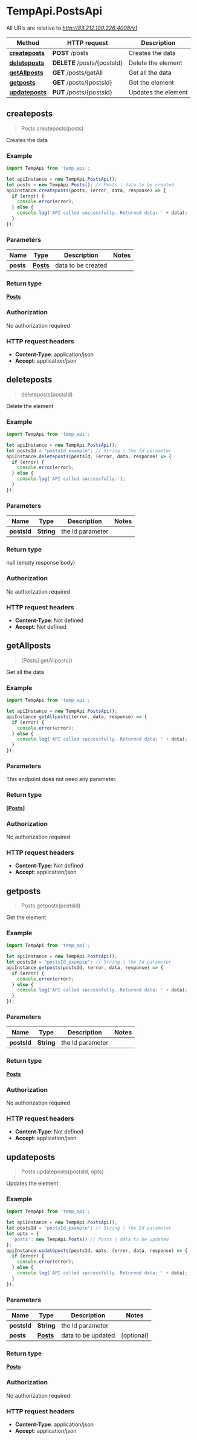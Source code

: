 # TempApi.PostsApi

All URIs are relative to *http://83.212.100.226:4008/v1*

Method | HTTP request | Description
------------- | ------------- | -------------
[**createposts**](PostsApi.md#createposts) | **POST** /posts | Creates the data
[**deleteposts**](PostsApi.md#deleteposts) | **DELETE** /posts/{postsId} | Delete the element
[**getAllposts**](PostsApi.md#getAllposts) | **GET** /posts/getAll | Get all the data
[**getposts**](PostsApi.md#getposts) | **GET** /posts/{postsId} | Get the element
[**updateposts**](PostsApi.md#updateposts) | **PUT** /posts/{postsId} | Updates the element



## createposts

> Posts createposts(posts)

Creates the data

### Example

```javascript
import TempApi from 'temp_api';

let apiInstance = new TempApi.PostsApi();
let posts = new TempApi.Posts(); // Posts | data to be created
apiInstance.createposts(posts, (error, data, response) => {
  if (error) {
    console.error(error);
  } else {
    console.log('API called successfully. Returned data: ' + data);
  }
});
```

### Parameters


Name | Type | Description  | Notes
------------- | ------------- | ------------- | -------------
 **posts** | [**Posts**](Posts.md)| data to be created | 

### Return type

[**Posts**](Posts.md)

### Authorization

No authorization required

### HTTP request headers

- **Content-Type**: application/json
- **Accept**: application/json


## deleteposts

> deleteposts(postsId)

Delete the element

### Example

```javascript
import TempApi from 'temp_api';

let apiInstance = new TempApi.PostsApi();
let postsId = "postsId_example"; // String | the Id parameter
apiInstance.deleteposts(postsId, (error, data, response) => {
  if (error) {
    console.error(error);
  } else {
    console.log('API called successfully.');
  }
});
```

### Parameters


Name | Type | Description  | Notes
------------- | ------------- | ------------- | -------------
 **postsId** | **String**| the Id parameter | 

### Return type

null (empty response body)

### Authorization

No authorization required

### HTTP request headers

- **Content-Type**: Not defined
- **Accept**: Not defined


## getAllposts

> [Posts] getAllposts()

Get all the data

### Example

```javascript
import TempApi from 'temp_api';

let apiInstance = new TempApi.PostsApi();
apiInstance.getAllposts((error, data, response) => {
  if (error) {
    console.error(error);
  } else {
    console.log('API called successfully. Returned data: ' + data);
  }
});
```

### Parameters

This endpoint does not need any parameter.

### Return type

[**[Posts]**](Posts.md)

### Authorization

No authorization required

### HTTP request headers

- **Content-Type**: Not defined
- **Accept**: application/json


## getposts

> Posts getposts(postsId)

Get the element

### Example

```javascript
import TempApi from 'temp_api';

let apiInstance = new TempApi.PostsApi();
let postsId = "postsId_example"; // String | the Id parameter
apiInstance.getposts(postsId, (error, data, response) => {
  if (error) {
    console.error(error);
  } else {
    console.log('API called successfully. Returned data: ' + data);
  }
});
```

### Parameters


Name | Type | Description  | Notes
------------- | ------------- | ------------- | -------------
 **postsId** | **String**| the Id parameter | 

### Return type

[**Posts**](Posts.md)

### Authorization

No authorization required

### HTTP request headers

- **Content-Type**: Not defined
- **Accept**: application/json


## updateposts

> Posts updateposts(postsId, opts)

Updates the element

### Example

```javascript
import TempApi from 'temp_api';

let apiInstance = new TempApi.PostsApi();
let postsId = "postsId_example"; // String | the Id parameter
let opts = {
  'posts': new TempApi.Posts() // Posts | data to be updated
};
apiInstance.updateposts(postsId, opts, (error, data, response) => {
  if (error) {
    console.error(error);
  } else {
    console.log('API called successfully. Returned data: ' + data);
  }
});
```

### Parameters


Name | Type | Description  | Notes
------------- | ------------- | ------------- | -------------
 **postsId** | **String**| the Id parameter | 
 **posts** | [**Posts**](Posts.md)| data to be updated | [optional] 

### Return type

[**Posts**](Posts.md)

### Authorization

No authorization required

### HTTP request headers

- **Content-Type**: application/json
- **Accept**: application/json

